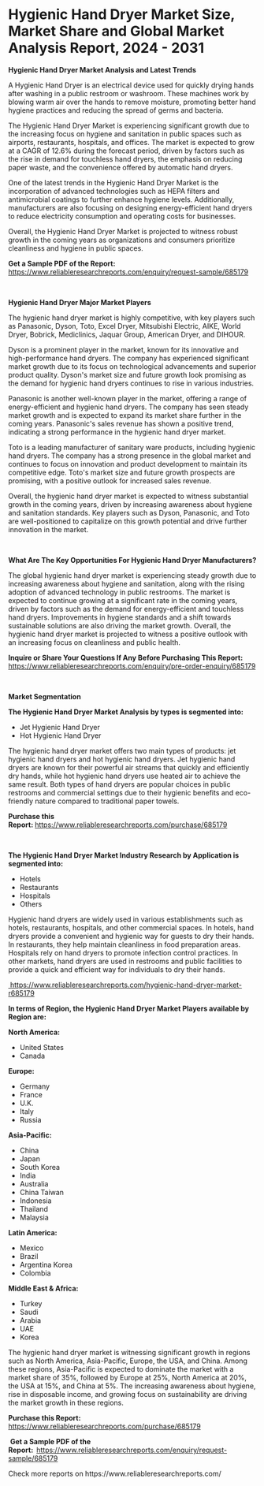 <p><h1>Hygienic Hand Dryer Market Size, Market Share and Global Market Analysis Report, 2024 - 2031</h1></p><p><strong>Hygienic Hand Dryer Market Analysis and Latest Trends</strong></p>
<p><p>A Hygienic Hand Dryer is an electrical device used for quickly drying hands after washing in a public restroom or washroom. These machines work by blowing warm air over the hands to remove moisture, promoting better hand hygiene practices and reducing the spread of germs and bacteria.</p><p>The Hygienic Hand Dryer Market is experiencing significant growth due to the increasing focus on hygiene and sanitation in public spaces such as airports, restaurants, hospitals, and offices. The market is expected to grow at a CAGR of 12.6% during the forecast period, driven by factors such as the rise in demand for touchless hand dryers, the emphasis on reducing paper waste, and the convenience offered by automatic hand dryers.</p><p>One of the latest trends in the Hygienic Hand Dryer Market is the incorporation of advanced technologies such as HEPA filters and antimicrobial coatings to further enhance hygiene levels. Additionally, manufacturers are also focusing on designing energy-efficient hand dryers to reduce electricity consumption and operating costs for businesses.</p><p>Overall, the Hygienic Hand Dryer Market is projected to witness robust growth in the coming years as organizations and consumers prioritize cleanliness and hygiene in public spaces.</p></p>
<p><strong>Get a Sample PDF of the Report:&nbsp;</strong> <a href="https://www.reliableresearchreports.com/enquiry/request-sample/685179">https://www.reliableresearchreports.com/enquiry/request-sample/685179</a></p>
<p>&nbsp;</p>
<p><strong>Hygienic Hand Dryer Major Market Players</strong></p>
<p><p>The hygienic hand dryer market is highly competitive, with key players such as Panasonic, Dyson, Toto, Excel Dryer, Mitsubishi Electric, AIKE, World Dryer, Bobrick, Mediclinics, Jaquar Group, American Dryer, and DIHOUR. </p><p>Dyson is a prominent player in the market, known for its innovative and high-performance hand dryers. The company has experienced significant market growth due to its focus on technological advancements and superior product quality. Dyson's market size and future growth look promising as the demand for hygienic hand dryers continues to rise in various industries.</p><p>Panasonic is another well-known player in the market, offering a range of energy-efficient and hygienic hand dryers. The company has seen steady market growth and is expected to expand its market share further in the coming years. Panasonic's sales revenue has shown a positive trend, indicating a strong performance in the hygienic hand dryer market.</p><p>Toto is a leading manufacturer of sanitary ware products, including hygienic hand dryers. The company has a strong presence in the global market and continues to focus on innovation and product development to maintain its competitive edge. Toto's market size and future growth prospects are promising, with a positive outlook for increased sales revenue.</p><p>Overall, the hygienic hand dryer market is expected to witness substantial growth in the coming years, driven by increasing awareness about hygiene and sanitation standards. Key players such as Dyson, Panasonic, and Toto are well-positioned to capitalize on this growth potential and drive further innovation in the market.</p></p>
<p>&nbsp;</p>
<p><strong>What Are The Key Opportunities For Hygienic Hand Dryer Manufacturers?</strong></p>
<p><p>The global hygienic hand dryer market is experiencing steady growth due to increasing awareness about hygiene and sanitation, along with the rising adoption of advanced technology in public restrooms. The market is expected to continue growing at a significant rate in the coming years, driven by factors such as the demand for energy-efficient and touchless hand dryers. Improvements in hygiene standards and a shift towards sustainable solutions are also driving the market growth. Overall, the hygienic hand dryer market is projected to witness a positive outlook with an increasing focus on cleanliness and public health.</p></p>
<p><strong>Inquire or Share Your Questions If Any Before Purchasing This Report:</strong> <a href="https://www.reliableresearchreports.com/enquiry/pre-order-enquiry/685179">https://www.reliableresearchreports.com/enquiry/pre-order-enquiry/685179</a></p>
<p>&nbsp;</p>
<p><strong>Market Segmentation</strong></p>
<p><strong>The Hygienic Hand Dryer Market Analysis by types is segmented into:</strong></p>
<p><ul><li>Jet Hygienic Hand Dryer</li><li>Hot Hygienic Hand Dryer</li></ul></p>
<p><p>The hygienic hand dryer market offers two main types of products: jet hygienic hand dryers and hot hygienic hand dryers. Jet hygienic hand dryers are known for their powerful air streams that quickly and efficiently dry hands, while hot hygienic hand dryers use heated air to achieve the same result. Both types of hand dryers are popular choices in public restrooms and commercial settings due to their hygienic benefits and eco-friendly nature compared to traditional paper towels.</p></p>
<p><strong>Purchase this Report:&nbsp;</strong><a href="https://www.reliableresearchreports.com/purchase/685179">https://www.reliableresearchreports.com/purchase/685179</a></p>
<p>&nbsp;</p>
<p><strong>The Hygienic Hand Dryer Market Industry Research by Application is segmented into:</strong></p>
<p><ul><li>Hotels</li><li>Restaurants</li><li>Hospitals</li><li>Others</li></ul></p>
<p><p>Hygienic hand dryers are widely used in various establishments such as hotels, restaurants, hospitals, and other commercial spaces. In hotels, hand dryers provide a convenient and hygienic way for guests to dry their hands. In restaurants, they help maintain cleanliness in food preparation areas. Hospitals rely on hand dryers to promote infection control practices. In other markets, hand dryers are used in restrooms and public facilities to provide a quick and efficient way for individuals to dry their hands.</p></p>
<p><a href="https://www.reliableresearchreports.com/hygienic-hand-dryer-market-r685179">&nbsp;https://www.reliableresearchreports.com/hygienic-hand-dryer-market-r685179</a></p>
<p><strong>In terms of Region, the Hygienic Hand Dryer Market Players available by Region are:</strong></p>
<p>
    <p> <strong> North America: </strong>
        <ul>
            <li>United States</li>
            <li>Canada</li>
        </ul>
        </p> 
    <p> <strong> Europe: </strong>
        <ul>
            <li>Germany</li>
            <li>France</li>
            <li>U.K.</li>
            <li>Italy</li>
            <li>Russia</li>
        </ul>
        </p> 
    <p> <strong> Asia-Pacific: </strong>
        <ul>
            <li>China</li>
            <li>Japan</li>
            <li>South Korea</li>
            <li>India</li>
            <li>Australia</li>
            <li>China Taiwan</li>
            <li>Indonesia</li>
            <li>Thailand</li>
            <li>Malaysia</li>
        </ul>
        </p> 
    <p> <strong> Latin America: </strong>
        <ul>
            <li>Mexico</li>
            <li>Brazil</li>
            <li>Argentina Korea</li>
            <li>Colombia</li>
        </ul>
        </p> 
    <p> <strong> Middle East & Africa: </strong>
        <ul>
            <li>Turkey</li>
            <li>Saudi</li>
            <li>Arabia</li>
            <li>UAE</li>
            <li>Korea</li>
        </ul>
    </p>
    </p>
<p><p>The hygienic hand dryer market is witnessing significant growth in regions such as North America, Asia-Pacific, Europe, the USA, and China. Among these regions, Asia-Pacific is expected to dominate the market with a market share of 35%, followed by Europe at 25%, North America at 20%, the USA at 15%, and China at 5%. The increasing awareness about hygiene, rise in disposable income, and growing focus on sustainability are driving the market growth in these regions.</p></p>
<p><strong>Purchase this Report: </strong><a href="https://www.reliableresearchreports.com/purchase/685179">https://www.reliableresearchreports.com/purchase/685179</a></p>
<p>&nbsp;<strong>Get a Sample PDF of the Report:&nbsp;&nbsp;</strong><a href="https://www.reliableresearchreports.com/enquiry/request-sample/685179">https://www.reliableresearchreports.com/enquiry/request-sample/685179</a></p>
<p><strong></strong></p>
<p>Check more reports on https://www.reliableresearchreports.com/</p>